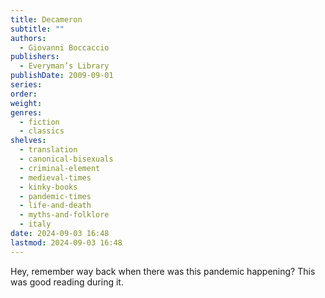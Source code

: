 ```yaml
---
title: Decameron
subtitle: ""
authors:
  - Giovanni Boccaccio
publishers:
  - Everyman’s Library
publishDate: 2009-09-01
series: 
order: 
weight: 
genres:
  - fiction
  - classics
shelves:
  - translation
  - canonical-bisexuals
  - criminal-element
  - medieval-times
  - kinky-books
  - pandemic-times
  - life-and-death
  - myths-and-folklore
  - italy
date: 2024-09-03 16:48
lastmod: 2024-09-03 16:48
---
```

Hey, remember way back when there was this pandemic happening? This was good reading during it.